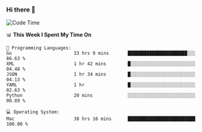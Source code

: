 ### Hi there 👋

<!--
**CrazyCollin/crazycollin** is a ✨ _special_ ✨ repository because its `README.md` (this file) appears on your GitHub profile.

Here are some ideas to get you started:

- 🔭 I’m currently working on ...
- 🌱 I’m currently learning ...
- 👯 I’m looking to collaborate on ...
- 🤔 I’m looking for help with ...
- 💬 Ask me about ...
- 📫 How to reach me: ...
- 😄 Pronouns: ...
- ⚡ Fun fact: ...
-->

<!--START_SECTION:waka-->
![Code Time](http://img.shields.io/badge/Code%20Time-2%2C699%20hrs%2025%20mins-blue)

📊 **This Week I Spent My Time On** 

```text
💬 Programming Languages: 
Go                       33 hrs 9 mins       ██████████████████████░░░   86.63 % 
XML                      1 hr 42 mins        █░░░░░░░░░░░░░░░░░░░░░░░░   04.48 % 
JSON                     1 hr 34 mins        █░░░░░░░░░░░░░░░░░░░░░░░░   04.13 % 
YAML                     1 hr                █░░░░░░░░░░░░░░░░░░░░░░░░   02.63 % 
Python                   20 mins             ░░░░░░░░░░░░░░░░░░░░░░░░░   00.89 % 

💻 Operating System: 
Mac                      38 hrs 16 mins      █████████████████████████   100.00 % 
```


<!--END_SECTION:waka-->
